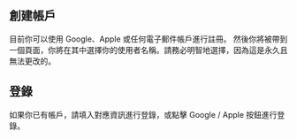 ## 創建帳戶

目前你可以使用 Google、Apple 或任何電子郵件帳戶進行註冊。
然後你將被帶到一個頁面，你將在其中選擇你的使用者名稱。請務必明智地選擇，因為這是永久且無法更改的。

## 登錄

如果你已有帳戶，請填入對應資訊進行登錄，或點擊 Google / Apple 按鈕進行登錄。
